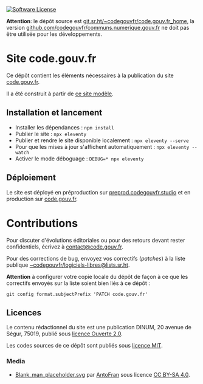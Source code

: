 [![Software License](https://img.shields.io/badge/Licence-MIT%2C%20Licence%20Ouverte-orange.svg?style=flat-square)](https://git.sr.ht/~codegouvfr/code.gouv.fr/tree/main/item/LICENSES)

**Attention**: le dépôt source est [git.sr.ht/~codegouvfr/code.gouv.fr_home](https://git.sr.ht/~codegouvfr/code.gouv.fr_home), la version [github.com/codegouvfr/communs.numerique.gouv.fr](https://github.com/codegouvfr/communs.numerique.gouv.fr) ne doit pas être utilisée pour les développements.

# Site code.gouv.fr

Ce dépôt contient les éléments nécessaires à la publication du site
[code.gouv.fr](https://code.gouv.fr).

Il a été construit à partir de [ce site
modèle](https://github.com/etalab/eleventy-dsfr/).

## Installation et lancement

- Installer les dépendances : `npm install`
- Publier le site : `npx eleventy`
- Publier et rendre le site disponible localement : `npx eleventy --serve`
- Pour que les mises à jour s'affichent automatiquement : `npx eleventy --watch`
- Activer le mode déboguage : `DEBUG=* npx eleventy`

## Déploiement

Le site est déployé en préproduction sur [preprod.codegouvfr.studio](https://preprod.codegouvfr.studio) et en production sur [code.gouv.fr](https://code.gouv.fr).

# Contributions

Pour discuter d'évolutions éditoriales ou pour des retours devant
rester confidentiels, écrivez à
[contact@code.gouv.fr](mailto:contact@code.gouv.fr).

Pour des corrections de bug, envoyez vos correctifs (*patches*) à la
liste publique
[~codegouvfr/logiciels-libres@lists.sr.ht](mailto:~codegouvfr/logiciels-libres@lists.sr.ht).

**Attention** à configurer votre copie locale du dépôt de façon à ce
que les correctifs envoyés sur la liste soient bien liés à ce dépôt :

`git config format.subjectPrefix 'PATCH code.gouv.fr'`

## Licences

Le contenu rédactionnel du site est une publication DINUM, 20 avenue de Ségur, 75019, publié sous [licence Ouverte 2.0](LICENSES/LICENSE.Etalab-2.0.md).

Les codes sources de ce dépôt sont publiés sous [licence
MIT](LICENSES/LICENSE.MIT.md).

### Media
- [Blank_man_placeholder.svg](img/bsoc2022/Blank_man_placeholder.svg) par [AntoFran](https://commons.wikimedia.org/wiki/User:AntoFran) sous licence [CC BY-SA 4.0](https://creativecommons.org/licenses/by-sa/4.0>).
